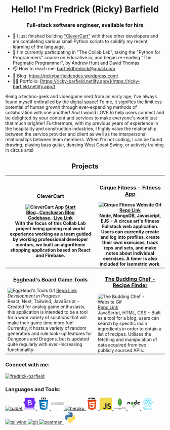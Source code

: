





<h1 align="center">Hello! I'm Fredrick (Ricky) Barfield</h1>
<h3 align="center">Full-stack software engineer, available for hire </h3>

- 🔭 I just finished building ["CleverCart"](https://github.com/the-collab-lab/tcl-67-smart-shopping-list) with three other developers and am completing various small Python scripts to solidify my recent learning of the language.
- :book: I'm currently participating in "The Collab Lab", taking the "Python for Programmers" course on Educative.io, and began re-reading "The Pragmatic Programmer", by Andrew Hunt and David Thomas
- 📫 How to reach me: barfieldfredrick@gmail.com
- :loudspeaker: Blog: https://rickybarfieldcodes.wordpress.com/
- 👨‍💻 Portfolio: [https://ricky-barfield.netlify.app/](https://ricky-barfield.netlify.app/)

Being a techno-geek and videogame nerd from an early age, I've always found myself enthralled by the digital space! To me, it signifies the limitless potential of human growth through ever-expanding methods of collaboration with one another! And I would LOVE to help users connect and be delighted by your content and services to make everyone's world just that much brighter! Furthermore, with my previous years of experience in the hospitality and construction industries, I highly value the relationship between the service provider and client as well as the interpersonal relationships between team members. When I'm not coding, I can be found drawing, playing bass guitar, dancing West Coast Swing, or actively training in circus arts!
<h2 align="center">Projects</h2>



|<h3 align='center'> CleverCart </h3> ![CleverCart App](https://res.cloudinary.com/dniwvymzt/image/upload/v1712593244/clevercart2_iqnuhf.gif)    [Start Blog](https://rickybarfieldcodes.wordpress.com/2024/02/16/the-collab-lab-my-experience-two-weeks-in/)...[Conclusion Blog](https://rickybarfieldcodes.wordpress.com/2024/04/07/the-collab-lab-completed-my-thoughts/) <br/>[Codebase](https://github.com/the-collab-lab/tcl-67-smart-shopping-list)...[Live Link](https://tcl-67-smart-shopping-list.web.app/)<br/> With the focus of this Collab Lab project being gaining real world experience working as a team guided by working professional developer mentors, we built an algorithmic shopping application based on React and Firebase. |<h3 align='center'> [Cirque Fitness - Fitness App](https://cirque-fitness-7a65c25767f6.herokuapp.com/) </h3> </h3>![Cirque Fitness Website Gif](https://res.cloudinary.com/dniwvymzt/image/upload/v1697132736/Portfolio/CirqueFitness_wckdlp.gif) [Repo Link](https://github.com/flbarfield/cirqueFitness) <br>Node, MongoDB, Javascript, EJS - A circus art's fitness Fullstack web application. Users can currently create and log into profiles, create their own exercises, track reps and sets, and make notes about individual exercises. A timer is also included for isometric work.    |
|---|---|
|<h3 align='center'> [Egghead's Board Game Tools](https://eggheads-board-game-tools.vercel.app/) </h3> </h3> ![EggHead's Tools Gif](https://res.cloudinary.com/dniwvymzt/image/upload/v1700426319/Portfolio/eggHead_e19a9b.gif) [Repo Link](https://github.com/flbarfield/eggheadsBoardGameTools) <br>*Development in Progress* <br/> React, Next, Tailwind, JavaScript - Created for analog game enthusiasts, this application is intended to be a tool for a wide variety of solutions that will make their game time more fun! Currently, it hosts a variety of random generators and rule look-up features for Dungeons and Dragons, but is updated quite regularly with ever-increasing functionality.   | <h3 align='center'>[The Budding Chef - Recipe Finder](https://thebuddingchef.netlify.app/)</h3>![The Budding Chef - Website Gif](https://res.cloudinary.com/dniwvymzt/image/upload/v1697132736/Portfolio/TheBuddingChef_kxhedk.gif) [Repo Link](https://github.com/flbarfield/theBuddingChef)<br>JavaScript, HTML, CSS - Built as a tool for a blog, users can search by specific main ingredients in order to obtain a list of recipes. Utilizes the fetching and manipulation of data acquired from two publicly sourced APIs.   |


<h3 align="left">Connect with me:</h3>
<p align="left">
<a href="https://linkedin.com/in/fredrick-barfield" target="blank"><img align="center" src="https://raw.githubusercontent.com/rahuldkjain/github-profile-readme-generator/master/src/images/icons/Social/linked-in-alt.svg" alt="fredrick-barfield" height="30" width="40" /></a>
</p>

<h3 align="left">Languages and Tools:</h3>
<p align="left"> <a href="https://babeljs.io/" target="_blank" rel="noreferrer"> <img src="https://www.vectorlogo.zone/logos/babeljs/babeljs-icon.svg" alt="babel" width="40" height="40"/> </a> <a href="https://getbootstrap.com" target="_blank" rel="noreferrer"> <img src="https://raw.githubusercontent.com/devicons/devicon/master/icons/bootstrap/bootstrap-plain-wordmark.svg" alt="bootstrap" width="40" height="40"/> </a> <a href="https://www.w3schools.com/css/" target="_blank" rel="noreferrer"> <img src="https://raw.githubusercontent.com/devicons/devicon/master/icons/css3/css3-original-wordmark.svg" alt="css3" width="40" height="40"/> </a> <a href="https://expressjs.com" target="_blank" rel="noreferrer"> <img src="https://raw.githubusercontent.com/devicons/devicon/master/icons/express/express-original-wordmark.svg" alt="express" width="40" height="40"/> </a> <a href="https://heroku.com" target="_blank" rel="noreferrer"> <img src="https://www.vectorlogo.zone/logos/heroku/heroku-icon.svg" alt="heroku" width="40" height="40"/> </a> <a href="https://www.w3.org/html/" target="_blank" rel="noreferrer"> <img src="https://raw.githubusercontent.com/devicons/devicon/master/icons/html5/html5-original-wordmark.svg" alt="html5" width="40" height="40"/> </a> <a href="https://developer.mozilla.org/en-US/docs/Web/JavaScript" target="_blank" rel="noreferrer"> <img src="https://raw.githubusercontent.com/devicons/devicon/master/icons/javascript/javascript-original.svg" alt="javascript" width="40" height="40"/> </a> <a href="https://www.mongodb.com/" target="_blank" rel="noreferrer"> <img src="https://raw.githubusercontent.com/devicons/devicon/master/icons/mongodb/mongodb-original-wordmark.svg" alt="mongodb" width="40" height="40"/> </a> <a href="https://nodejs.org" target="_blank" rel="noreferrer"> <img src="https://raw.githubusercontent.com/devicons/devicon/master/icons/nodejs/nodejs-original-wordmark.svg" alt="nodejs" width="40" height="40"/> </a> <a href="https://reactjs.org/" target="_blank" rel="noreferrer"> <img src="https://raw.githubusercontent.com/devicons/devicon/master/icons/react/react-original-wordmark.svg" alt="react" width="40" height="40"/> </a> <a href="https://tailwindcss.com/" target="_blank" rel="noreferrer"> <img src="https://www.vectorlogo.zone/logos/tailwindcss/tailwindcss-icon.svg" alt="tailwind" width="40" height="40"/> </a> <a href="https://git-scm.com/" target="_blank" rel="noreferrer"> <img src="https://www.vectorlogo.zone/logos/git-scm/git-scm-icon.svg" alt="git" width="40" height="40"/> </a> <a href="https://postman.com" target="_blank" rel="noreferrer"> <img src="https://www.vectorlogo.zone/logos/getpostman/getpostman-icon.svg" alt="postman" width="40" height="40"/> </a> <a href="https://www.python.org" target="_blank" rel="noreferrer"> <img src="https://raw.githubusercontent.com/devicons/devicon/master/icons/python/python-original.svg" alt="python" width="40" height="40"/> </a> </p>
